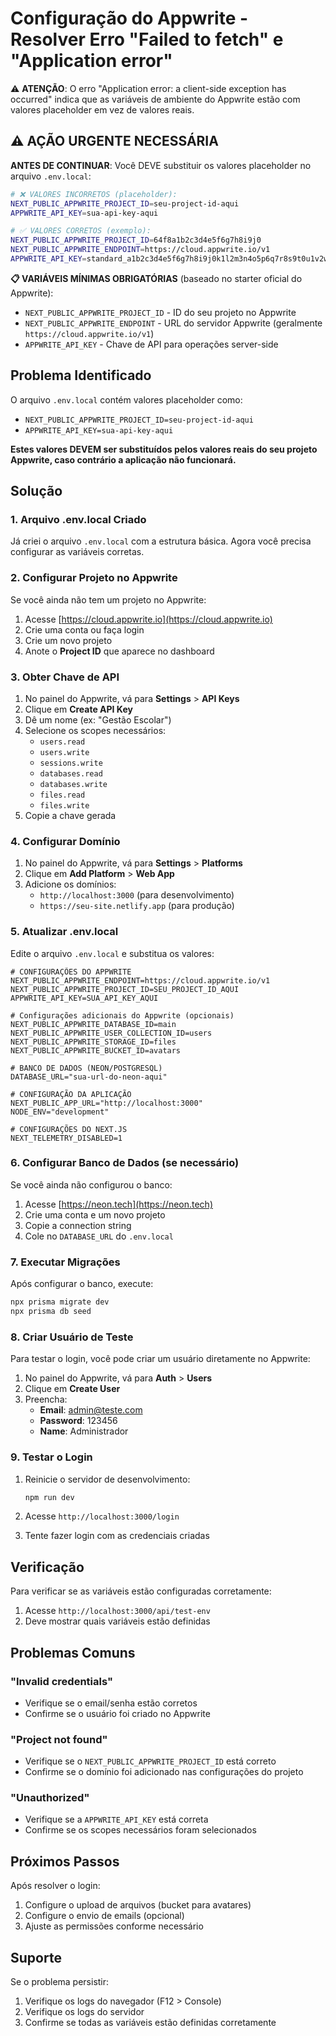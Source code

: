# Configuração do Appwrite - Resolver Erro "Failed to fetch" e "Application error"

⚠️ **ATENÇÃO**: O erro "Application error: a client-side exception has occurred" indica que as variáveis de ambiente do Appwrite estão com valores placeholder em vez de valores reais.

## ⚠️ AÇÃO URGENTE NECESSÁRIA

**ANTES DE CONTINUAR**: Você DEVE substituir os valores placeholder no arquivo `.env.local`:

```bash
# ❌ VALORES INCORRETOS (placeholder):
NEXT_PUBLIC_APPWRITE_PROJECT_ID=seu-project-id-aqui
APPWRITE_API_KEY=sua-api-key-aqui

# ✅ VALORES CORRETOS (exemplo):
NEXT_PUBLIC_APPWRITE_PROJECT_ID=64f8a1b2c3d4e5f6g7h8i9j0
NEXT_PUBLIC_APPWRITE_ENDPOINT=https://cloud.appwrite.io/v1
APPWRITE_API_KEY=standard_a1b2c3d4e5f6g7h8i9j0k1l2m3n4o5p6q7r8s9t0u1v2w3x4y5z6
```

**📋 VARIÁVEIS MÍNIMAS OBRIGATÓRIAS** (baseado no starter oficial do Appwrite):
- `NEXT_PUBLIC_APPWRITE_PROJECT_ID` - ID do seu projeto no Appwrite
- `NEXT_PUBLIC_APPWRITE_ENDPOINT` - URL do servidor Appwrite (geralmente `https://cloud.appwrite.io/v1`)
- `APPWRITE_API_KEY` - Chave de API para operações server-side

## Problema Identificado

O arquivo `.env.local` contém valores placeholder como:
- `NEXT_PUBLIC_APPWRITE_PROJECT_ID=seu-project-id-aqui`
- `APPWRITE_API_KEY=sua-api-key-aqui`

**Estes valores DEVEM ser substituídos pelos valores reais do seu projeto Appwrite, caso contrário a aplicação não funcionará.**

## Solução

### 1. Arquivo .env.local Criado

Já criei o arquivo `.env.local` com a estrutura básica. Agora você precisa configurar as variáveis corretas.

### 2. Configurar Projeto no Appwrite

Se você ainda não tem um projeto no Appwrite:

1. Acesse [https://cloud.appwrite.io](https://cloud.appwrite.io)
2. Crie uma conta ou faça login
3. Crie um novo projeto
4. Anote o **Project ID** que aparece no dashboard

### 3. Obter Chave de API

1. No painel do Appwrite, vá para **Settings** > **API Keys**
2. Clique em **Create API Key**
3. Dê um nome (ex: "Gestão Escolar")
4. Selecione os scopes necessários:
   - `users.read`
   - `users.write`
   - `sessions.write`
   - `databases.read`
   - `databases.write`
   - `files.read`
   - `files.write`
5. Copie a chave gerada

### 4. Configurar Domínio

1. No painel do Appwrite, vá para **Settings** > **Platforms**
2. Clique em **Add Platform** > **Web App**
3. Adicione os domínios:
   - `http://localhost:3000` (para desenvolvimento)
   - `https://seu-site.netlify.app` (para produção)

### 5. Atualizar .env.local

Edite o arquivo `.env.local` e substitua os valores:

```env
# CONFIGURAÇÕES DO APPWRITE
NEXT_PUBLIC_APPWRITE_ENDPOINT=https://cloud.appwrite.io/v1
NEXT_PUBLIC_APPWRITE_PROJECT_ID=SEU_PROJECT_ID_AQUI
APPWRITE_API_KEY=SUA_API_KEY_AQUI

# Configurações adicionais do Appwrite (opcionais)
NEXT_PUBLIC_APPWRITE_DATABASE_ID=main
NEXT_PUBLIC_APPWRITE_USER_COLLECTION_ID=users
NEXT_PUBLIC_APPWRITE_STORAGE_ID=files
NEXT_PUBLIC_APPWRITE_BUCKET_ID=avatars

# BANCO DE DADOS (NEON/POSTGRESQL)
DATABASE_URL="sua-url-do-neon-aqui"

# CONFIGURAÇÃO DA APLICAÇÃO
NEXT_PUBLIC_APP_URL="http://localhost:3000"
NODE_ENV="development"

# CONFIGURAÇÕES DO NEXT.JS
NEXT_TELEMETRY_DISABLED=1
```

### 6. Configurar Banco de Dados (se necessário)

Se você ainda não configurou o banco:

1. Acesse [https://neon.tech](https://neon.tech)
2. Crie uma conta e um novo projeto
3. Copie a connection string
4. Cole no `DATABASE_URL` do `.env.local`

### 7. Executar Migrações

Após configurar o banco, execute:

```bash
npx prisma migrate dev
npx prisma db seed
```

### 8. Criar Usuário de Teste

Para testar o login, você pode criar um usuário diretamente no Appwrite:

1. No painel do Appwrite, vá para **Auth** > **Users**
2. Clique em **Create User**
3. Preencha:
   - **Email**: admin@teste.com
   - **Password**: 123456
   - **Name**: Administrador

### 9. Testar o Login

1. Reinicie o servidor de desenvolvimento:
   ```bash
   npm run dev
   ```

2. Acesse `http://localhost:3000/login`
3. Tente fazer login com as credenciais criadas

## Verificação

Para verificar se as variáveis estão configuradas corretamente:

1. Acesse `http://localhost:3000/api/test-env`
2. Deve mostrar quais variáveis estão definidas

## Problemas Comuns

### "Invalid credentials"
- Verifique se o email/senha estão corretos
- Confirme se o usuário foi criado no Appwrite

### "Project not found"
- Verifique se o `NEXT_PUBLIC_APPWRITE_PROJECT_ID` está correto
- Confirme se o domínio foi adicionado nas configurações do projeto

### "Unauthorized"
- Verifique se a `APPWRITE_API_KEY` está correta
- Confirme se os scopes necessários foram selecionados

## Próximos Passos

Após resolver o login:

1. Configure o upload de arquivos (bucket para avatares)
2. Configure o envio de emails (opcional)
3. Ajuste as permissões conforme necessário

## Suporte

Se o problema persistir:

1. Verifique os logs do navegador (F12 > Console)
2. Verifique os logs do servidor
3. Confirme se todas as variáveis estão definidas corretamente